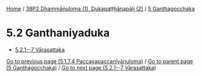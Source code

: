 
[Home](/) / [38P2 Dhammānuloma (1), Dukapaṭṭhānapāḷi (2)](...md) / [5 Ganthagocchaka](../38P2/5.md)

# 5.2 Ganthaniyaduka

* [5.2.1--7 Vārasattaka](5.2/5.2.1--7.md)

[Go to previous page (5.1.7.4 Paccayapaccanīyānuloma)](5.1/5.1.7/5.1.7.4.md) / [Go to parent page (5 Ganthagocchaka)](../38P2/5.md) / [Go to next page (5.2.1--7 Vārasattaka)](5.2/5.2.1--7.md)


